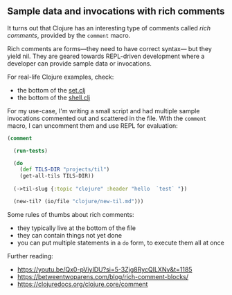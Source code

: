 ## Sample data and invocations with rich comments

It turns out that Clojure has an interesting type
of comments called _rich comments_, provided by the `comment` macro.

Rich comments are forms—they need to have correct syntax—
but they yield nil. They are geared towards
REPL-driven development where a developer can provide 
sample data or invocations.

For real-life Clojure examples, check:
- the bottom of the [set.clj](https://github.com/clojure/clojure/blob/master/src/clj/clojure/set.clj)
- the bottom of the [shell.clj](https://github.com/clojure/clojure/blob/master/src/clj/clojure/java/shell.clj)

For my use-case, I'm writing a small script and had
multiple sample invocations commented out and scattered 
in the file. With the `comment` macro, I can uncomment
them and use REPL for evaluation:

```clojure
(comment

  (run-tests)

  (do
    (def TILS-DIR "projects/til")
    (get-all-tils TILS-DIR))
  
  (->til-slug {:topic "clojure" :header "hello  `test` "})

  (new-til? (io/file "clojure/new-til.md")))
```

Some rules of thumbs about rich comments:
- they typically live at the bottom of the file
- they can contain things not yet done
- you can put multiple statements in a `do` form, to execute them all at once 


Further reading:
- https://youtu.be/Qx0-pViyIDU?si=5-3Zjg8RycQILXNv&t=1185
- https://betweentwoparens.com/blog/rich-comment-blocks/
- https://clojuredocs.org/clojure.core/comment
